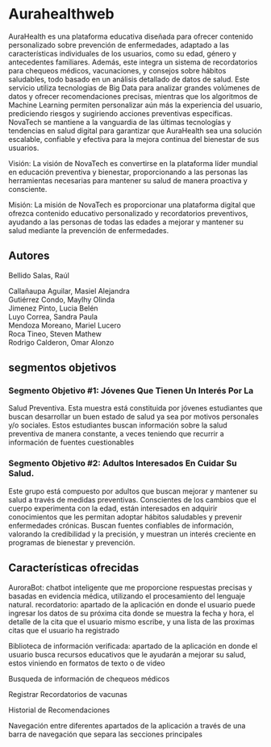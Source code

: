 # Aurahealthweb
AuraHealth es una plataforma educativa diseñada para ofrecer contenido personalizado sobre 
prevención de enfermedades, adaptado a las características individuales de los 
usuarios, como su edad, género y antecedentes familiares. Además, este integra 
un sistema de recordatorios para chequeos médicos, vacunaciones, y consejos 
sobre hábitos saludables, todo basado en un análisis detallado de datos de salud. 
Este servicio utiliza tecnologías de Big Data para analizar grandes 
volúmenes de datos y ofrecer recomendaciones precisas, mientras que los 
algoritmos de Machine Learning permiten personalizar aún más la experiencia del 
usuario, prediciendo riesgos y sugiriendo acciones preventivas específicas. 
NovaTech se mantiene a la vanguardia de las últimas tecnologías y tendencias en 
salud digital para garantizar que AuraHealth sea una solución escalable, confiable 
y efectiva para la mejora continua del bienestar de sus usuarios.

Visión: La visión de NovaTech es convertirse en la plataforma líder mundial 
en educación preventiva y bienestar, proporcionando a las personas las 
herramientas necesarias para mantener su salud de manera proactiva y 
consciente.

Misión: La misión de NovaTech es proporcionar una plataforma digital que 
ofrezca contenido educativo personalizado y recordatorios preventivos, ayudando 
a las personas de todas las edades a mejorar y mantener su salud mediante la 
prevención de enfermedades. 
## Autores
Bellido Salas, Raúl                                                    

Callañaupa Aguilar, Masiel Alejandra                            
Gutiérrez Condo, Maylhy Olinda                  
Jimenez Pinto, Lucia Belén                     
Luyo Correa, Sandra Paula                    
Mendoza Moreano, Mariel Lucero                            
Roca Tineo, Steven Mathew                            
Rodrigo Calderon, Omar Alonzo                   
## segmentos objetivos
### Segmento Objetivo #1: Jóvenes Que Tienen Un Interés Por La 
Salud Preventiva. 
Esta muestra está constituida por jóvenes estudiantes que buscan 
desarrollar un buen estado de salud ya sea por motivos personales y/o sociales. 
Estos estudiantes buscan información sobre la salud preventiva de manera 
constante, a veces teniendo que recurrir a información de fuentes cuestionables
### Segmento Objetivo #2: Adultos Interesados En Cuidar Su Salud. 
Este grupo está compuesto por adultos que buscan mejorar y mantener su 
salud a través de medidas preventivas. Conscientes de los cambios que el cuerpo 
experimenta con la edad, están interesados en adquirir conocimientos que les 
permitan adoptar hábitos saludables y prevenir enfermedades crónicas. Buscan 
fuentes confiables de información, valorando la credibilidad y la precisión, y 
muestran un interés creciente en programas de bienestar y prevención. 
## Características ofrecidas
AuroraBot: chatbot inteligente que me proporcione respuestas precisas y
basadas en evidencia médica, utilizando el procesamiento 
del lenguaje natural.
recordatorio: apartado de la aplicación en donde el usuario puede ingresar los datos de su próxima cita
donde se muestra la fecha y hora, el detalle de la cita que el usuario mismo escribe, y una lista de 
las proximas citas que el usuario ha registrado

Biblioteca de información verificada: apartado de la aplicación en donde el usuario busca recursos educativos que le ayudarán 
a mejorar su salud, estos viniendo en formatos de texto o de video

Busqueda de información de chequeos médicos

Registrar Recordatorios de vacunas

Historial de Recomendaciones

Navegación entre diferentes apartados de la aplicación a través de una barra de navegación que separa las secciones principales
